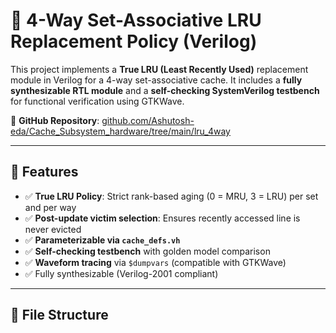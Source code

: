 # 🧠 4-Way Set-Associative LRU Replacement Policy (Verilog)

This project implements a **True LRU (Least Recently Used)** replacement module in Verilog for a 4-way set-associative cache. It includes a **fully synthesizable RTL module** and a **self-checking SystemVerilog testbench** for functional verification using GTKWave.

🔗 **GitHub Repository**: [github.com/Ashutosh-eda/Cache_Subsystem_hardware/tree/main/lru_4way](https://github.com/Ashutosh-eda/Cache_Subsystem_hardware/tree/main/lru_4way)

---

## 📌 Features

- ✅ **True LRU Policy**: Strict rank-based aging (0 = MRU, 3 = LRU) per set and per way
- ✅ **Post-update victim selection**: Ensures recently accessed line is never evicted
- ✅ **Parameterizable via `cache_defs.vh`**
- ✅ **Self-checking testbench** with golden model comparison
- ✅ **Waveform tracing** via `$dumpvars` (compatible with GTKWave)
- ✅ Fully synthesizable (Verilog-2001 compliant)

---

## 📁 File Structure

